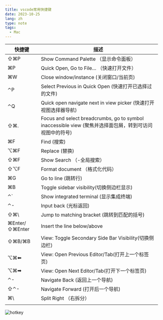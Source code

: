 ```yaml
---
title: vscode常用快捷键
date: 2023-10-25
lang: zh
type: note
tags:
  - Mac
---
```


| 快捷键         | 描述                                                                                                    |
| -------------- | ------------------------------------------------------------------------------------------------------- |
| ⇧⌘P            | Show Command Palette （显示命令面板）                                                                   |
| ⌘P             | Quick Open, Go to File… （快速打开文件）                                                                |
| ⌘W             | Close window/instance (关闭窗口/当前页)                                                                 |
| ⌃P             | Select Previous in Quick Open (快速打开已选择过的文件)                                                  |
| ⌃Q             | Quick open navigate next in view picker (快速打开视图选择器导航)                                        |
| ⇧⌘.            | Focus and select breadcrumbs, go to symbol inaccessible view (聚焦并选择面包屑，转到可访问视图中的符号) |
| ⌘F             | Find (搜索)                                                                                             |
| ⌥⌘F            | Replace (替换)                                                                                          |
| ⇧⌘F            | Show Search （-全局搜索）                                                                               |
| ⇧⌥F            | Format document （格式化代码）                                                                          |
| ⌘G             | Go to line (跳转行)                                                                                     |
| ⌘B             | Toggle sidebar visibility(切换侧边栏显示)                                                               |
| ⌃\`            | Show integrated terminal (显示集成终端)                                                                 |
| ⌃-             | Input back (光标返回)                                                                                   |
| ⇧⌘\            | Jump to matching bracket (跳转到匹配的括号)                                                             |
| ⌘Enter/⇧⌘Enter | Insert the line below/above                                                                             |
| ⇧⌘B/⌘B         | View: Toggle Secondary Side Bar Visibility(切换侧边栏)                                                  |
| ⌥⌘⬅           | View: Open Previous Editor/Tab(打开上一个标签页)                                                        |
| ⌥⌘➡           | View: Open Next Editor/Tab(打开下一个标签页)                                                            |
| ⌃-             | Navigate Back (返回上一个导航)                                                                          |
| ⇧⌃-            | Navigate Forward (打开后一个导航)                                                                       |
| ⌘\             | Split Right （右拆分）                                                                                  |
|                |                                                                                                         |

![hotkey](https://static.ajiu9.cn/Notes/2023101020015616969393161696939316647dHJymT.png)

